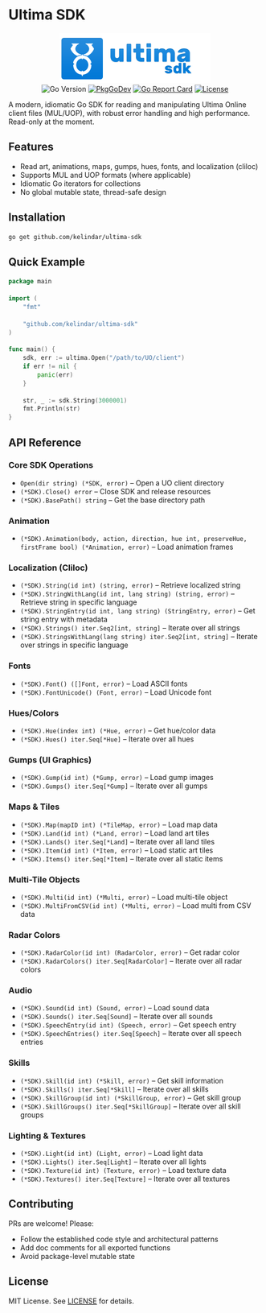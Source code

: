# Ultima SDK

<p align="center">
  <img width="300" height="100" src=".github/logo.png" border="0">
  <br>
  <img src="https://img.shields.io/github/go-mod/go-version/kelindar/ultima-sdk" alt="Go Version">
  <a href="https://pkg.go.dev/github.com/kelindar/ultima-sdk"><img src="https://pkg.go.dev/badge/github.com/kelindar/ultima-sdk" alt="PkgGoDev"></a>
  <a href="https://goreportcard.com/report/github.com/kelindar/ultima-sdk"><img src="https://goreportcard.com/badge/github.com/kelindar/ultima-sdk" alt="Go Report Card"></a>
  <a href="https://opensource.org/licenses/MIT"><img src="https://img.shields.io/badge/License-MIT-blue.svg" alt="License"></a>
</p>

A modern, idiomatic Go SDK for reading and manipulating Ultima Online client files (MUL/UOP), with robust error handling and high performance. Read-only at the moment.

## Features

- Read art, animations, maps, gumps, hues, fonts, and localization (cliloc)
- Supports MUL and UOP formats (where applicable)
- Idiomatic Go iterators for collections
- No global mutable state, thread-safe design

## Installation

```sh
go get github.com/kelindar/ultima-sdk
```

## Quick Example

```go
package main

import (
	"fmt"

	"github.com/kelindar/ultima-sdk"
)

func main() {
	sdk, err := ultima.Open("/path/to/UO/client")
	if err != nil {
		panic(err)
	}

	str, _ := sdk.String(3000001)
	fmt.Println(str)
}
```

## API Reference

### Core SDK Operations

- `Open(dir string) (*SDK, error)` – Open a UO client directory
- `(*SDK).Close() error` – Close SDK and release resources
- `(*SDK).BasePath() string` – Get the base directory path

### Animation

- `(*SDK).Animation(body, action, direction, hue int, preserveHue, firstFrame bool) (*Animation, error)` – Load animation frames

### Localization (Cliloc)

- `(*SDK).String(id int) (string, error)` – Retrieve localized string
- `(*SDK).StringWithLang(id int, lang string) (string, error)` – Retrieve string in specific language
- `(*SDK).StringEntry(id int, lang string) (StringEntry, error)` – Get string entry with metadata
- `(*SDK).Strings() iter.Seq2[int, string]` – Iterate over all strings
- `(*SDK).StringsWithLang(lang string) iter.Seq2[int, string]` – Iterate over strings in specific language

### Fonts

- `(*SDK).Font() ([]Font, error)` – Load ASCII fonts
- `(*SDK).FontUnicode() (Font, error)` – Load Unicode font

### Hues/Colors

- `(*SDK).Hue(index int) (*Hue, error)` – Get hue/color data
- `(*SDK).Hues() iter.Seq[*Hue]` – Iterate over all hues

### Gumps (UI Graphics)

- `(*SDK).Gump(id int) (*Gump, error)` – Load gump images
- `(*SDK).Gumps() iter.Seq[*Gump]` – Iterate over all gumps

### Maps & Tiles

- `(*SDK).Map(mapID int) (*TileMap, error)` – Load map data
- `(*SDK).Land(id int) (*Land, error)` – Load land art tiles
- `(*SDK).Lands() iter.Seq[*Land]` – Iterate over all land tiles
- `(*SDK).Item(id int) (*Item, error)` – Load static art tiles
- `(*SDK).Items() iter.Seq[*Item]` – Iterate over all static items

### Multi-Tile Objects

- `(*SDK).Multi(id int) (*Multi, error)` – Load multi-tile object
- `(*SDK).MultiFromCSV(id int) (*Multi, error)` – Load multi from CSV data

### Radar Colors

- `(*SDK).RadarColor(id int) (RadarColor, error)` – Get radar color
- `(*SDK).RadarColors() iter.Seq[RadarColor]` – Iterate over all radar colors

### Audio

- `(*SDK).Sound(id int) (Sound, error)` – Load sound data
- `(*SDK).Sounds() iter.Seq[Sound]` – Iterate over all sounds
- `(*SDK).SpeechEntry(id int) (Speech, error)` – Get speech entry
- `(*SDK).SpeechEntries() iter.Seq[Speech]` – Iterate over all speech entries

### Skills

- `(*SDK).Skill(id int) (*Skill, error)` – Get skill information
- `(*SDK).Skills() iter.Seq[*Skill]` – Iterate over all skills
- `(*SDK).SkillGroup(id int) (*SkillGroup, error)` – Get skill group
- `(*SDK).SkillGroups() iter.Seq[*SkillGroup]` – Iterate over all skill groups

### Lighting & Textures

- `(*SDK).Light(id int) (Light, error)` – Load light data
- `(*SDK).Lights() iter.Seq[Light]` – Iterate over all lights
- `(*SDK).Texture(id int) (Texture, error)` – Load texture data
- `(*SDK).Textures() iter.Seq[Texture]` – Iterate over all textures

## Contributing

PRs are welcome! Please:

- Follow the established code style and architectural patterns
- Add doc comments for all exported functions
- Avoid package-level mutable state

## License

MIT License. See [LICENSE](LICENSE) for details.
